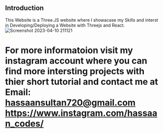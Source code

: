 ## Introduction
This Website is a Three.JS website where I showacase my Skills and interst in Developing/Deploying a Website with Threejs and React.
![Screenshot 2023-04-10 211121](https://user-images.githubusercontent.com/123828903/230943581-7008542a-b4cc-4de8-a0f8-5b94ca1ae811.png)

# For more informatoion visit my instagram account where you can find more intersting projects with thier short tutorial and contact me at Email: hassaansultan720@gmail.com  https://www.instagram.com/hassaan_codes/
 
